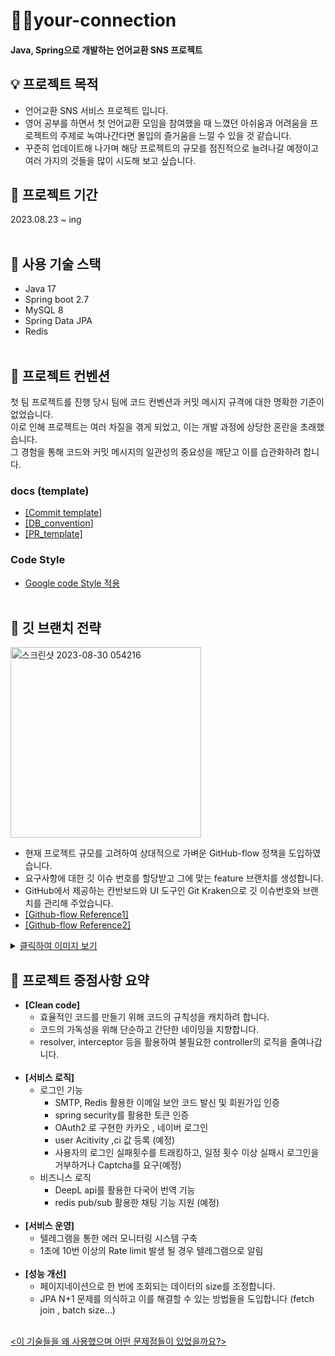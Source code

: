 # 🙋‍♂your-connection
#### Java, Spring으로 개발하는 언어교환 SNS 프로젝트 
## 💡 프로젝트 목적

- 언어교환 SNS 서비스 프로젝트 입니다.<br>
- 영어 공부를 하면서 첫 언어교환 모임을 참여했을 때 느꼈던 아쉬움과 어려움을 프로젝트의 주제로 녹여나간다면  몰입의 즐거움을 느낄 수 있을 것 같습니다.<br>
- 꾸준히 업데이트해 나가며 해당 프로젝트의 규모를 점진적으로 늘려나갈 예정이고 여러 가지의 것들을 많이 시도해 보고 싶습니다.
## 🎯 프로젝트 기간
 2023.08.23 ~ ing
 <br></br>
## 🔧 사용 기술 스택
- Java 17
- Spring boot 2.7
- MySQL 8
- Spring Data JPA
- Redis
<br></br>
## 📍 프로젝트 컨벤션
첫 팀 프로젝트를 진행 당시 팀에 코드 컨벤션과 커밋 메시지 규격에 대한 명확한 기준이 없었습니다.<br>
이로 인해 프로젝트는 여러 차질을 겪게 되었고, 이는 개발 과정에 상당한 혼란을 초래했습니다.<br>
그 경험을 통해 코드와 커밋 메시지의 일관성의 중요성을 깨닫고 이를 습관화하려 합니다.
### docs (template)
- [[Commit template]](https://github.com/NinjaYoung98/your-connection/blob/main/docs/git_convention.txt)
- [[DB_convention]](https://github.com/NinjaYoung98/your-connection/blob/main/docs/db_convention)
- [[PR_template]](https://github.com/NinjaYoung98/your-connection/blob/main/.github/pull_request_template.md)
### Code Style
- [Google code Style 적용](https://google.github.io/styleguide/javaguide.html)
<br></br>
## 📑 깃 브랜치 전략
<img width="305" alt="스크린샷 2023-08-30 054216" src="https://github.com/NinjaYoung98/your-connection/assets/124491136/10a04678-aeff-454e-a322-6be2d2486556"> <br>
- 현재 프로젝트 규모를 고려하여 상대적으로 가벼운 GitHub-flow 정책을 도입하였습니다.<br>
- 요구사항에 대한 깃 이슈 번호를 할당받고 그에 맞는 feature 브랜치를 생성합니다.<br>
- GitHub에서 제공하는 칸반보드와 UI 도구인 Git Kraken으로 깃 이슈번호와 브랜치를 관리해 주었습니다.<br>
 - [[Github-flow Reference1]](https://build5nines.com/introduction-to-git-version-control-workflow/)
- [[Github-flow Reference2]](https://blog.hwahae.co.kr/all/tech/9507)<br>
<details>
   <summary> <ins> 클릭하여 이미지 보기</ins></summary><br>
   <strong>[Git Kraken]</strong><br>
  <img width="685" alt="스크린샷 2023-08-30 045044" src="https://github.com/NinjaYoung98/your-connection/assets/124491136/8a20c18d-0ce6-4253-8426-91429842b77b"> <br>
   <strong>[project board]</strong><br>
  <br>
  <img width="865" alt="스크린샷 2023-08-30 045225" src="https://github.com/NinjaYoung98/your-connection/assets/124491136/10d6e02f-e3bd-481f-b5a2-1d84b6564869">
</details>

## 🚀 프로젝트 중점사항 요약
  
- <Strong>[Clean code]</Strong>
  - 효율적인 코드를 만들기 위해 코드의 규칙성을 캐치하려 합니다.
  - 코드의 가독성을 위해 단순하고 간단한 네이밍을 지향합니다.
  - resolver, interceptor 등을 활용하여 불필요한 controller의 로직을 줄여나갑니다. 
  <br></br>
- <Strong>[서비스 로직]</Strong>
  - 로그인 기능
    - SMTP, Redis 활용한 이메일 보안 코드 발신 및 회원가입 인증
    - spring security를 활용한 토큰 인증 
    - OAuth2 로 구현한 카카오 , 네이버 로그인
    - user Acitivity ,ci 값 등록 (예정)
    - 사용자의 로그인 실패횟수를 트래킹하고, 일정 횟수 이상 실패시 로그인을 거부하거나 Captcha를 요구(예정)
  - 비즈니스 로직
    - DeepL api를 활용한 다국어 번역 기능
    - redis pub/sub 활용한 채팅 기능 지원 (예정)
    <br></br>
- <Strong>[서비스 운영]</Strong>
  - 텔레그램을 통한 에러 모니터링 시스템 구축
  - 1초에 10번 이상의 Rate limit 발생 될 경우 텔레그램으로 알림
   <br></br>
- <Strong> [성능 개선] </Strong>
  - 페이지네이션으로 한 번에 조회되는 데이터의 size를 조정합니다.
  - JPA N+1 문제를 의식하고 이를 해결할 수 있는 방법들을 도입합니다 (fetch join , batch size...)<br>
  <br>
<ins><이 기술들을 왜 사용했으며 어떤 문제점들이 있었을까요?></ins>
    
